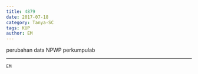 ```yaml
---
title: 4879
date: 2017-07-18
category: Tanya-SC
tags: KUP
author: EM
---
```


perubahan data NPWP perkumpulab

---



`EM`
